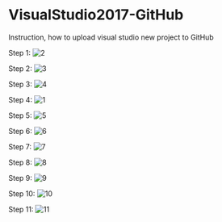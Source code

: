 # VisualStudio2017-GitHub
Instruction, how to upload visual studio new project to GitHub

Step 1:
![2](https://user-images.githubusercontent.com/37801354/40443779-a521bfb4-5ec7-11e8-8ee3-47c4d034ccee.JPG)

Step 2:
![3](https://user-images.githubusercontent.com/37801354/40443860-e07a5954-5ec7-11e8-8e5d-9216ad0aca5b.JPG)

Step 3:
![4](https://user-images.githubusercontent.com/37801354/40443782-a6950d7e-5ec7-11e8-9f78-b359b76fe664.JPG)

Step 4:
![1](https://user-images.githubusercontent.com/37801354/40443986-4b19752e-5ec8-11e8-9bd1-929c9cb267d3.JPG)

Step 5:
![5](https://user-images.githubusercontent.com/37801354/40443793-ace3a564-5ec7-11e8-9339-2a177bae21a9.JPG)

Step 6:
![6](https://user-images.githubusercontent.com/37801354/40443795-ae1b3b86-5ec7-11e8-917d-e36dfb6ee736.JPG)

Step 7:
![7](https://user-images.githubusercontent.com/37801354/40443800-afca66a0-5ec7-11e8-8ee1-fcf3f0ee3e82.JPG)

Step 8:
![8](https://user-images.githubusercontent.com/37801354/40443801-b1461a06-5ec7-11e8-88d5-8b7549f156af.JPG)

Step 9:
![9](https://user-images.githubusercontent.com/37801354/40443808-b3823566-5ec7-11e8-84fe-3be397468741.JPG)

Step 10:
![10](https://user-images.githubusercontent.com/37801354/40443810-b57ad1d4-5ec7-11e8-81e6-329214f7b5b3.JPG)


Step 11:
![11](https://user-images.githubusercontent.com/37801354/40443813-b6bfcf4a-5ec7-11e8-8e65-af923d9a243c.JPG)

